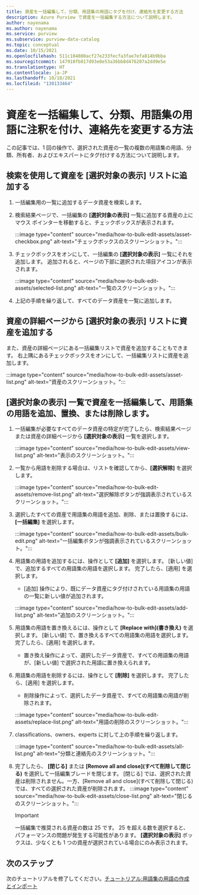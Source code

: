 ```yaml
---
title: 資産を一括編集して、分類、用語集の用語にタグを付け、連絡先を変更する方法
description: Azure Purview で資産を一括編集する方法について説明します。
author: nayenama
ms.author: nayenama
ms.service: purview
ms.subservice: purview-data-catalog
ms.topic: conceptual
ms.date: 10/15/2021
ms.openlocfilehash: 511c104080acf27e233fecfa3fae7efa814b9bba
ms.sourcegitcommit: 147910fb817d93e0e53a36bb8d476207a2dd9e5e
ms.translationtype: HT
ms.contentlocale: ja-JP
ms.lasthandoff: 10/18/2021
ms.locfileid: "130133464"
---
```

# <a name="how-to-bulk-edit-assets-to-annotate-classifications-glossary-terms-and-modify-contacts"></a>資産を一括編集して、分類、用語集の用語に注釈を付け、連絡先を変更する方法

この記事では、1 回の操作で、選択された資産の一覧の複数の用語集の用語、分類、所有者、およびエキスパートにタグ付けする方法について説明します。

## <a name="add-assets-to-view-selected-list-using-search"></a>検索を使用して資産を [選択対象の表示] リストに追加する

1. 一括編集用の一覧に追加するデータ資産を検索します。

1. 検索結果ページで、一括編集の **[選択対象の表示]** 一覧に追加する資産の上にマウス ポインターを移動すると、チェックボックスが表示されます。

   :::image type="content" source="media/how-to-bulk-edit-assets/asset-checkbox.png" alt-text="チェックボックスのスクリーンショット。":::

1. チェックボックスをオンにして、一括編集の **[選択対象の表示]** 一覧にそれを追加します。 追加されると、ページの下部に選択された項目アイコンが表示されます。

   :::image type="content" source="media/how-to-bulk-edit-assets/selected-list.png" alt-text="一覧のスクリーンショット。":::

1. 上記の手順を繰り返して、すべてのデータ資産を一覧に追加します。

## <a name="add-assets-to-view-selected-list-from-asset-detail-page"></a>資産の詳細ページから [選択対象の表示] リストに資産を追加する

また、資産の詳細ページにある一括編集リストで資産を追加することもできます。 右上隅にあるチェックボックスをオンにして、一括編集リストに資産を追加します。

   :::image type="content" source="media/how-to-bulk-edit-assets/asset-list.png" alt-text="資産のスクリーンショット。":::

## <a name="bulk-edit-assets-in-the-view-selected-list-to-add-replace-or-remove-glossary-terms"></a>[選択対象の表示] 一覧で資産を一括編集して、用語集の用語を追加、置換、または削除します。

1. 一括編集が必要なすべてのデータ資産の特定が完了したら、検索結果ページまたは資産の詳細ページから **[選択対象の表示]** 一覧を選択します。

    :::image type="content" source="media/how-to-bulk-edit-assets/view-list.png" alt-text="表示のスクリーンショット。":::

1. 一覧から用語を削除する場合は、リストを確認してから、**[選択解除]** を選択します。

    :::image type="content" source="media/how-to-bulk-edit-assets/remove-list.png" alt-text="選択解除ボタンが強調表示されているスクリーンショット。":::

1. 選択したすべての資産で用語集の用語を追加、削除、または置換するには、**[一括編集]** を選択します。

    :::image type="content" source="media/how-to-bulk-edit-assets/bulk-edit.png" alt-text="一括編集ボタンが強調表示されているスクリーンショット。":::

1. 用語集の用語を追加するには、操作として **[追加]** を選択します。 [新しい値] で、追加するすべての用語集の用語を選択します。 完了したら、[適用] を選択します。
    - [追加] 操作により、既にデータ資産にタグ付けされている用語集の用語の一覧に新しい値が追加されます。  
   
    :::image type="content" source="media/how-to-bulk-edit-assets/add-list.png" alt-text="追加のスクリーンショット。":::

1. 用語集の用語を置き換えるには、操作として **[Replace with]\(書き換え\)** を選択します。 [新しい値] で、置き換えるすべての用語集の用語を選択します。 完了したら、[適用] を選択します。
    - 置き換え操作によって、選択したデータ資産で、すべての用語集の用語が、[新しい値] で選択された用語に置き換えられます。
   
1. 用語集の用語を削除するには、操作として **[削除]** を選択します。 完了したら、[適用] を選択します。
    - 削除操作によって、選択したデータ資産で、すべての用語集の用語が削除されます。
   
    :::image type="content" source="media/how-to-bulk-edit-assets/replace-list.png" alt-text="用語の削除のスクリーンショット。":::

1. classifications、owners、experts に対して上の手順を繰り返します。

    :::image type="content" source="media/how-to-bulk-edit-assets/all-list.png" alt-text="分類と連絡先のスクリーンショット。":::

1. 完了したら、 **[閉じる]** または **[Remove all and close]\(すべて削除して閉じる\)** を選択して一括編集ブレードを閉じます。 [閉じる] では、選択された資産は削除されません。一方、[Remove all and close]\(すべて削除して閉じる\) では、すべての選択された資産が削除されます。
    :::image type="content" source="media/how-to-bulk-edit-assets/close-list.png" alt-text="閉じるのスクリーンショット。":::

   > [!Important]
   > 一括編集で推奨される資産の数は 25 です。 25 を超える数を選択すると、パフォーマンスの問題が発生する可能性があります。
   > **[選択対象の表示]** ボックスは、少なくとも 1 つの資産が選択されている場合にのみ表示されます。

## <a name="next-steps"></a>次のステップ

次のチュートリアルを修了してください。[チュートリアル:用語集の用語の作成とインポート](how-to-create-import-export-glossary.md)
